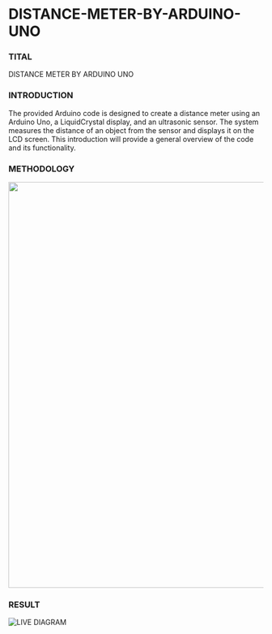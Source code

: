 # DISTANCE-METER-BY-ARDUINO-UNO
<h3>TITAL</h3>

DISTANCE METER BY ARDUINO UNO

<h3>INTRODUCTION</h3>

The provided Arduino code is designed to create a distance meter using an Arduino Uno, a LiquidCrystal display, and an ultrasonic sensor. The system measures the distance of an object from the sensor and displays it on the LCD screen. This introduction will provide a general overview of the code and its functionality.

<h3>METHODOLOGY</h3>

<img width="800" src="https://github.com/Rohanpophale/DISTANCE-METER-BY-ARDUINO-UNO/assets/97818946/7f2675f7-ed46-4155-8bf5-c49848b00a1d">

<h3>RESULT</h3>

![LIVE DIAGRAM](https://github.com/Rohanpophale/DISTANCE-METER-BY-ARDUINO-UNO/assets/97818946/6f3e0146-c179-4d9d-90d7-4bfd93dac95d)
